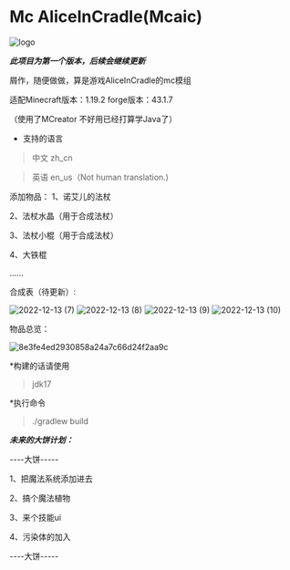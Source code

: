 # Mc AliceInCradle(Mcaic)
![logo](https://user-images.githubusercontent.com/73422207/207304921-1e0a6067-5e51-4ab7-8b79-f57e47b79e40.png)

***此项目为第一个版本，后续会继续更新***


屑作，随便做做，算是游戏AliceInCradle的mc模组

适配Minecraft版本：1.19.2
forge版本：43.1.7

（使用了MCreator 不好用已经打算学Java了）

* 支持的语言

>中文 zh_cn

>英语 en_us（Not human translation.)


添加物品：
1、诺艾儿的法杖

2、法杖水晶（用于合成法杖）

3、法杖小棍（用于合成法杖）

4、大铁棍

 ......
 
合成表（待更新）:

![2022-12-13 (7)](https://user-images.githubusercontent.com/73422207/207321963-45e00051-4bef-4203-a76d-22803cc9784d.png)
![2022-12-13 (8)](https://user-images.githubusercontent.com/73422207/207321970-e361c077-22de-4354-a432-e66eefc34a47.png)
![2022-12-13 (9)](https://user-images.githubusercontent.com/73422207/207321973-2da35893-17c6-4cec-8dd8-ce0f1c59e430.png)
![2022-12-13 (10)](https://user-images.githubusercontent.com/73422207/207321978-5e256ea1-3ba6-41a2-9dff-3a7be0dafd9d.png)

物品总览：


![8e3fe4ed2930858a24a7c66d24f2aa9c](https://github.com/PonderFox0643/mcaic/assets/73422207/c3b37f12-44e6-467e-936e-225eb414c7d7)



*构建的话请使用
>jdk17 

*执行命令
>./gradlew build

***未来的大饼计划：***

----大饼-----

1、把魔法系统添加进去

2、搞个魔法植物

3、来个技能ui

4、污染体的加入

----大饼-----
